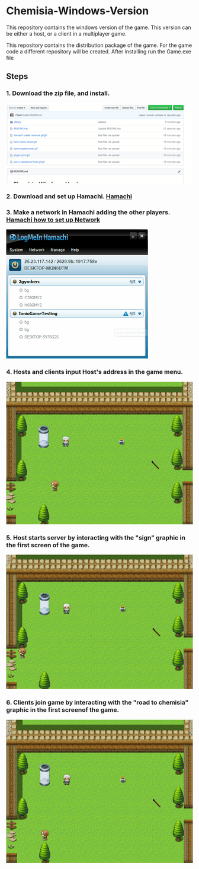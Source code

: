 # Chemisia-Windows-Version

This repository contains the windows version of the game. 
This version can be either a host, or a client in a multiplayer game. 

This repository contains the distribution package of the game. 
For the game code a different repository will be created.
After installing run the Game.exe file

## Steps

### 1. Download the zip file, and install.

![](https://github.com/c15pati/Chemisia-Windows-Version/blob/master/download%20zip.gif)

### 2. Download and set up Hamachi. [Hamachi](https://www.vpn.net/)


### 3. Make a network in Hamachi adding the other players. [Hamachi how to set up Network](https://documentation.logmein.com/webhelp/EN/CentralUserGuide/LogMeIn/t_hamachi_nw_add.html)


![gif](https://github.com/c15pati/Chemisia-Windows-Version/blob/master/hamachi%20create%20network%20gif.gif?raw=true)

### 4. Hosts and clients input Host's address in the game menu. 
![](https://github.com/c15pati/Chemisia-Windows-Version/blob/master/put%20in%20address%20of%20host%20gif.gif)


### 5. Host starts server by interacting with the "sign" graphic in the first screen of the game. 

![](https://github.com/c15pati/Chemisia-Windows-Version/blob/master/host%20opens%20server.gif)



### 6. Clients join game by interacting with the "road to chemisia" graphic in the first screenof the game. 

![](https://github.com/c15pati/Chemisia-Windows-Version/blob/master/player%20joins.gif)

